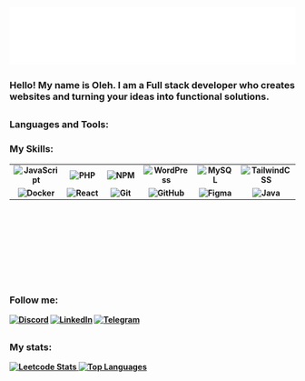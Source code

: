 [![Banner](https://raw.githubusercontent.com/OlinykFS/OlinykFS/main/banner.svg)](https://olinykfs.github.io/portfolioV2/)


### <p><a href="https://olinykfs.github.io/portfolioV2/" style="text-decoration: none;"><b>Hello!</a> My name is Oleh. I am a Full stack developer who creates websites and turning your ideas into functional solutions.</p>
##

### Languages and Tools:

### My Skills:

<table height="200px">
  <tr>
    <td align="center" width="96">
      <img src="https://cdn.jsdelivr.net/gh/devicons/devicon/icons/javascript/javascript-plain.svg" width="40" height="40" alt="JavaScript" />
    </td>
    <td align="center" width="96">
      <img src="https://cdn.jsdelivr.net/gh/devicons/devicon/icons/php/php-original.svg" width="40" height="40" alt="PHP" />
    </td>
    <td align="center" width="96">
      <img src="https://cdn.jsdelivr.net/gh/devicons/devicon/icons/npm/npm-original-wordmark.svg" width="40" height="40" alt="NPM" />
    </td>
    <td align="center" width="96">
      <img src="https://cdn.jsdelivr.net/gh/devicons/devicon/icons/wordpress/wordpress-plain.svg" width="40" height="40" alt="WordPress" />
    </td>
    <td align="center" width="96">
      <img src="https://cdn.jsdelivr.net/gh/devicons/devicon/icons/mysql/mysql-original-wordmark.svg" width="40" height="40" alt="MySQL" />
    </td>
    <td align="center" width="96">
      <img src="https://cdn.jsdelivr.net/gh/devicons/devicon/icons/tailwindcss/tailwindcss-original.svg" width="40" height="40" alt="TailwindCSS" />
    </td>
     </tr>
  <tr>
    <td align="center" width="96">
      <img src="https://cdn.jsdelivr.net/gh/devicons/devicon/icons/docker/docker-original.svg" width="40" height="40" alt="Docker" />
    </td>
    <td align="center" width="96">
      <img src="https://cdn.jsdelivr.net/gh/devicons/devicon/icons/react/react-original.svg" width="40" height="40" alt="React" />
    </td>
    <td align="center" width="96">
      <img src="https://cdn.jsdelivr.net/gh/devicons/devicon/icons/git/git-original.svg" width="40" height="40" alt="Git" />
    </td>
    <td align="center" width="96">
      <img src="https://cdn.jsdelivr.net/gh/devicons/devicon/icons/github/github-original.svg" width="40" height="40" alt="GitHub" />
    </td>
    <td align="center" width="96">
      <img src="https://cdn.jsdelivr.net/gh/devicons/devicon/icons/figma/figma-original.svg" width="40" height="40" alt="Figma" />
    </td>
    <td align="center" width="96">
      <img src="https://cdn.jsdelivr.net/gh/devicons/devicon/icons/java/java-original.svg" width="40" height="40" alt="Java" />
    </td>
     </tr>
</table>

##

### Follow me:

[![Discord](https://img.shields.io/badge/Discord-090909.svg?style=for-the-badge&logo=discord&logoColor=white)](https://discordapp.com/users/700598145096220782/)
[![LinkedIn](https://img.shields.io/badge/-LinkedIn-090909?style=for-the-badge&logo=linkedin&logoColor=007BB6)](https://www.linkedin.com/in/oleh-oliinyk-1b75662b6/)
[![Telegram](https://img.shields.io/badge/Telegram-090909?style=for-the-badge&logo=telegram&logoColor=white)](https://t.me/Parazko)

##

### My stats:
<div width="100%">
  <a align="left" href="https://leetcode.com/OlinykFs/">
    <img src="https://leetcard.jacoblin.cool/OlinykFs?theme=transparent" alt="Leetcode Stats" height="150px" />
  </a> 
  <a align="right" href="https://github.com/olinykfs">
    <img src="https://github-readme-stats.vercel.app/api/top-langs/?username=olinykfs&layout=compact&theme=vision-friendly-dark&hide=css,html,scss" alt="Top Languages" height="150px" />
  </a>
</div>
